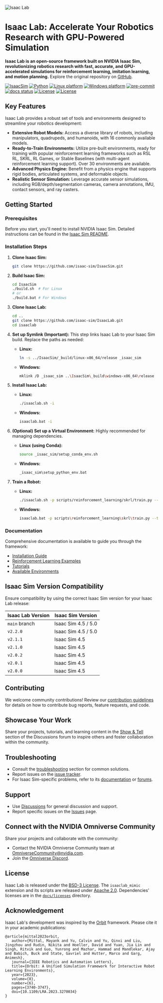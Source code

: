 ![Isaac Lab](docs/source/_static/isaaclab.jpg)

# Isaac Lab: Accelerate Your Robotics Research with GPU-Powered Simulation

**Isaac Lab is an open-source framework built on NVIDIA Isaac Sim, revolutionizing robotics research with fast, accurate, and GPU-accelerated simulations for reinforcement learning, imitation learning, and motion planning.** Explore the original repository on [GitHub](https://github.com/isaac-sim/IsaacLab).

[![IsaacSim](https://img.shields.io/badge/IsaacSim-5.0.0-silver.svg)](https://docs.isaacsim.omniverse.nvidia.com/latest/index.html)
[![Python](https://img.shields.io/badge/python-3.11-blue.svg)](https://docs.python.org/3/whatsnew/3.11.html)
[![Linux platform](https://img.shields.io/badge/platform-linux--64-orange.svg)](https://releases.ubuntu.com/22.04/)
[![Windows platform](https://img.shields.io/badge/platform-windows--64-orange.svg)](https://www.microsoft.com/en-us/)
[![pre-commit](https://img.shields.io/github/actions/workflow/status/isaac-sim/IsaacLab/pre-commit.yaml?logo=pre-commit&logoColor=white&label=pre-commit&color=brightgreen)](https://github.com/isaac-sim/IsaacLab/actions/workflows/pre-commit.yaml)
[![docs status](https://img.shields.io/github/actions/workflow/status/isaac-sim/IsaacLab/docs.yaml?label=docs&color=brightgreen)](https://github.com/isaac-sim/IsaacLab/actions/workflows/docs.yaml)
[![License](https://img.shields.io/badge/license-BSD--3-yellow.svg)](https://opensource.org/licenses/BSD-3-Clause)
[![License](https://img.shields.io/badge/license-Apache--2.0-yellow.svg)](https://opensource.org/license/apache-2-0)

## Key Features

Isaac Lab provides a robust set of tools and environments designed to streamline your robotics development:

*   **Extensive Robot Models:** Access a diverse library of robots, including manipulators, quadrupeds, and humanoids, with 16 commonly available models.
*   **Ready-to-Train Environments:** Utilize pre-built environments, ready for training with popular reinforcement learning frameworks such as RSL RL, SKRL, RL Games, or Stable Baselines (with multi-agent reinforcement learning support).  Over 30 environments are available.
*   **Advanced Physics Engine:** Benefit from a physics engine that supports rigid bodies, articulated systems, and deformable objects.
*   **Realistic Sensor Simulation:** Leverage accurate sensor simulations, including RGB/depth/segmentation cameras, camera annotations, IMU, contact sensors, and ray casters.

## Getting Started

### Prerequisites

Before you start, you'll need to install NVIDIA Isaac Sim. Detailed instructions can be found in the [Isaac Sim README](https://github.com/isaac-sim/IsaacSim?tab=readme-ov-file#quick-start).

### Installation Steps

1.  **Clone Isaac Sim:**

    ```bash
    git clone https://github.com/isaac-sim/IsaacSim.git
    ```

2.  **Build Isaac Sim:**

    ```bash
    cd IsaacSim
    ./build.sh  # For Linux
    # or
    ./build.bat # For Windows
    ```

3.  **Clone Isaac Lab:**

    ```bash
    cd ..
    git clone https://github.com/isaac-sim/IsaacLab.git
    cd isaaclab
    ```

4.  **Set up Symlink (Important):**  This step links Isaac Lab to your Isaac Sim build.  Replace the paths as needed:

    *   **Linux:**

        ```bash
        ln -s ../IsaacSim/_build/linux-x86_64/release _isaac_sim
        ```

    *   **Windows:**

        ```bash
        mklink /D _isaac_sim ..\IsaacSim\_build\windows-x86_64\release
        ```

5.  **Install Isaac Lab:**

    *   **Linux:**

        ```bash
        ./isaaclab.sh -i
        ```

    *   **Windows:**

        ```bash
        isaaclab.bat -i
        ```

6.  **(Optional) Set up a Virtual Environment:**  Highly recommended for managing dependencies.

    *   **Linux (using Conda):**

        ```bash
        source _isaac_sim/setup_conda_env.sh
        ```

    *   **Windows:**

        ```bash
        _isaac_sim\setup_python_env.bat
        ```

7.  **Train a Robot:**

    *   **Linux:**

        ```bash
        ./isaaclab.sh -p scripts/reinforcement_learning/skrl/train.py --task Isaac-Ant-v0 --headless
        ```

    *   **Windows:**

        ```bash
        isaaclab.bat -p scripts\reinforcement_learning\skrl\train.py --task Isaac-Ant-v0 --headless
        ```

### Documentation

Comprehensive documentation is available to guide you through the framework:

*   [Installation Guide](https://isaac-sim.github.io/IsaacLab/main/source/setup/installation/index.html#local-installation)
*   [Reinforcement Learning Examples](https://isaac-sim.github.io/IsaacLab/main/source/overview/reinforcement-learning/rl_existing_scripts.html)
*   [Tutorials](https://isaac-sim.github.io/IsaacLab/main/source/tutorials/index.html)
*   [Available Environments](https://isaac-sim.github.io/IsaacLab/main/source/overview/environments.html)

## Isaac Sim Version Compatibility

Ensure compatibility by using the correct Isaac Sim version for your Isaac Lab release:

| Isaac Lab Version             | Isaac Sim Version   |
| ----------------------------- | ------------------- |
| `main` branch                 | Isaac Sim 4.5 / 5.0 |
| `v2.2.0`                      | Isaac Sim 4.5 / 5.0 |
| `v2.1.1`                      | Isaac Sim 4.5       |
| `v2.1.0`                      | Isaac Sim 4.5       |
| `v2.0.2`                      | Isaac Sim 4.5       |
| `v2.0.1`                      | Isaac Sim 4.5       |
| `v2.0.0`                      | Isaac Sim 4.5       |

## Contributing

We welcome community contributions! Review our [contribution guidelines](https://isaac-sim.github.io/IsaacLab/main/source/refs/contributing.html) for details on how to contribute bug reports, feature requests, and code.

## Showcase Your Work

Share your projects, tutorials, and learning content in the [Show & Tell](https://github.com/isaac-sim/IsaacLab/discussions/categories/show-and-tell) section of the Discussions forum to inspire others and foster collaboration within the community.

## Troubleshooting

*   Consult the [troubleshooting](https://isaac-sim.github.io/IsaacLab/main/source/refs/troubleshooting.html) section for common solutions.
*   Report issues on the [issue tracker](https://github.com/isaac-sim/IsaacLab/issues).
*   For Isaac Sim-specific problems, refer to its [documentation](https://docs.omniverse.nvidia.com/app_isaacsim/app_isaacsim/overview.html) or [forums](https://forums.developer.nvidia.com/c/agx-autonomous-machines/isaac/67).

## Support

*   Use [Discussions](https://github.com/isaac-sim/IsaacLab/discussions) for general discussion and support.
*   Report specific issues on the [Issues](https://github.com/isaac-sim/IsaacLab/issues) page.

## Connect with the NVIDIA Omniverse Community

Share your projects and collaborate with the community:

*   Contact the NVIDIA Omniverse Community team at OmniverseCommunity@nvidia.com.
*   Join the [Omniverse Discord](https://discord.com/invite/nvidiaomniverse).

## License

Isaac Lab is released under the [BSD-3 License](LICENSE). The `isaaclab_mimic` extension and its scripts are released under [Apache 2.0](LICENSE-mimic). Dependencies' licenses are in the [`docs/licenses`](docs/licenses) directory.

## Acknowledgement

Isaac Lab's development was inspired by the [Orbit](https://isaac-orbit.github.io/) framework. Please cite it in your academic publications:

```
@article{mittal2023orbit,
   author={Mittal, Mayank and Yu, Calvin and Yu, Qinxi and Liu, Jingzhou and Rudin, Nikita and Hoeller, David and Yuan, Jia Lin and Singh, Ritvik and Guo, Yunrong and Mazhar, Hammad and Mandlekar, Ajay and Babich, Buck and State, Gavriel and Hutter, Marco and Garg, Animesh},
   journal={IEEE Robotics and Automation Letters},
   title={Orbit: A Unified Simulation Framework for Interactive Robot Learning Environments},
   year={2023},
   volume={8},
   number={6},
   pages={3740-3747},
   doi={10.1109/LRA.2023.3270034}
}